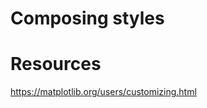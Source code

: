 
Composing styles
================

Resources 
=========
https://matplotlib.org/users/customizing.html
